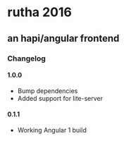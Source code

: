 # rutha 2016
## an hapi/angular frontend

### Changelog ###

#### 1.0.0

* Bump dependencies
* Added support for lite-server

#### 0.1.1

* Working Angular 1 build
